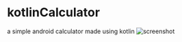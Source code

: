 # kotlinCalculator
a simple android calculator made using kotlin
![screenshot](https://imgur.com/a/UWG8Yl7)
